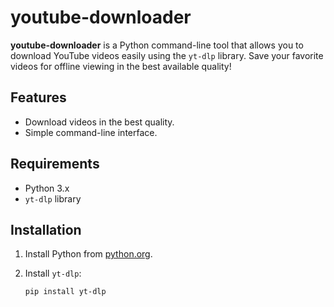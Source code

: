 # youtube-downloader

**youtube-downloader** is a Python command-line tool that allows you to download YouTube videos easily using the `yt-dlp` library. Save your favorite videos for offline viewing in the best available quality!

## Features

- Download videos in the best quality.
- Simple command-line interface.

## Requirements

- Python 3.x
- `yt-dlp` library

## Installation

1. Install Python from [python.org](https://www.python.org/downloads/).
2. Install `yt-dlp`:

   ```bash
   pip install yt-dlp

